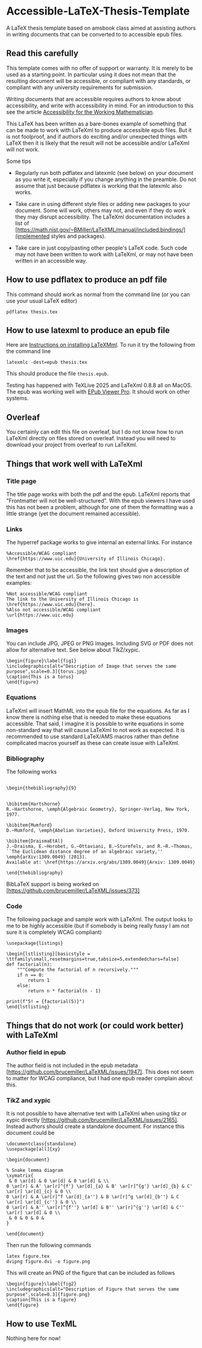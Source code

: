 # Accessible-LaTeX-Thesis-Template
A LaTeX thesis template based on amsbook class aimed at assisting authors in writing documents that can be converted to to accessible epub files.

## Read this carefully

This template comes with no offer of support or warranty.  It is merely to be used as a starting point.  In particular using it does not mean that the resulting document will be accessible, or compliant with any standards, or compliant with any university requirements for submission.

Writing documents that are accessible requires authors to know about accessibility, and write with accessibility in mind.   For an introduction to this see the article [Accessibility for the Working Mathematician](https://arxiv.org/abs/2505.22667).

This LaTeX has been written as a bare-bones example of something that can be made to work with LaTeXml to produce accessible epub files.   But it is not foolproof, and if authors do exciting and/or unexpected things with LaTeX then it is likely that the result will not be accessible and/or LaTeXml will not work.

Some tips

- Regularly run both pdflatex and latexmlc (see below) on your document as you write it, especially if you change anything in the preamble.    Do not assume that just because pdflatex is working that the latexmlc also works.

- Take care in using different style files or adding new packages to your document.  Some will work, others may not, and even if they do work they may disrupt accessibility.  The LaTeXml documentation includes a list of [https://math.nist.gov/~BMiller/LaTeXML/manual/included.bindings/](implemented styles and packages).

- Take care in just copy/pasting other people's LaTeX code.  Such code may not have been written to work with LaTeXml, or may not have been written in an accessible way.


## How to use pdflatex to produce an pdf file
This command should work as normal from the command line (or you can use your usual LaTeX editor)
```
pdflatex thesis.tex
```

## How to use latexml to produce an epub file
Here are [Instructions on installing LaTeXMml](https://math.nist.gov/~BMiller/LaTeXML/get.html).  To run it try the following from the command line 
```
latexmlc -dest=epub thesis.tex
```
This should produce the file `thesis.epub`.  

Testing has happened with TeXLive 2025 and LaTeXml 0.8.8 all on MacOS.   The epub was working well with [EPub Viewer Pro](https://apps.apple.com/us/app/epub-viewer-pro/id1572239625).  It should work on other systems.

## Overleaf
You certainly can edit this file on overleaf, but I do not know how to run LaTeXml directly on files stored on overleaf.  Instead you will need to download your project from overleaf to run LaTeXml.

## Things that work well with LaTeXml

### Title page

The title page works with both the pdf and the epub.  LaTeXml reports that "Frontmatter will not be well-structured".  With the epub viewers I have used this has not been a problem, although for one of them the formatting was a little strange (yet the document remained accessible).

### Links

The hyperref package works to give internal an external links.  For instance

```
%Accessible/WCAG compliant
\href{https://www.uic.edu}{University of Illinois Chicago}.
```

Remember that to be accessible, the link text should give a description of the text and not just the url.  So the following gives two non accessible examples:

```
%Not accessible/WCAG compliant
The link to the University of Illinois Chicago is \href{https://www.uic.edu}{here}.
%Also not accessible/WCAG compliant
\url{https://www.uic.edu}
```

### Images

You can include JPG, JPEG or PNG images.   Including SVG or PDF does not allow for alternative text.  See below about TikZ/xypic.

```
\begin{figure}\label{fig1}
\includegraphics[alt="Description of Image that serves the same purpose",scale=0.3]{torus.jpg}
\caption{This is a torus}
\end{figure}
```

### Equations

LaTeXml will insert MathML into the epub file for the equations.  As far as I know there is nothing else that is needed to make these equations accessible.   That said, I imagine it is possible to write equations in some non-standard way that will cause LaTeXml to not work as expected.    It is recommended to use standard LaTeX/AMS macros rather than define complicated macros yourself as these can create issue with LaTeXml.

### Bibliography

The following works

```

\begin{thebibliography}{9}


\bibitem{Hartshorne}
R.~Hartshorne, \emph{Algebraic Geometry}, Springer-Verlag, New York, 1977.

\bibitem{Mumford}
D.~Mumford, \emph{Abelian Varieties}, Oxford University Press, 1970.

\bibitem{DraismaEtAl}
J.~Draisma, E.~Horobet, G.~Ottaviani, B.~Sturmfels, and R.~R.~Thomas, 
``The Euclidean distance degree of an algebraic variety,'' 
\emph{arXiv:1309.0049} (2013).  
Available at: \href{https://arxiv.org/abs/1309.0049}{Arxiv: 1309.0049}

\end{thebibliography}

```




BibLaTeX support is being worked on [https://github.com/brucemiller/LaTeXML/issues/373]

### Code

The following package and sample work with LaTeXml.   The output looks to me to be highly accessible (but if somebody is being really fussy I am not sure it is completely WCAG compliant)

```
\usepackage{listings} 

\begin{lstlisting}[basicstyle = \ttfamily\small,resetmargins=true,tabsize=5,extendedchars=false]
def factorial(n):
    """Compute the factorial of n recursively."""
    if n == 0:
        return 1
    else:
        return n * factorial(n - 1)

print(f"5! = {factorial(5)}")
\end{lstlisting}
```

## Things that do not work (or could work better) with LaTeXml

### Author field in epub

The author field is not included in the epub metadata [https://github.com/brucemiller/LaTeXML/issues/1947].  This does not seem to matter for WCAG compliance, but I had one epub reader complain about this.

### TikZ and xypic
It is not possible to have alternative text with LaTeXml when using tikz or xypic directly [https://github.com/brucemiller/LaTeXML/issues/2165].  Instead authors should create a standalone document.  For instance this document could be

```
\documentclass{standalone}
\usepackage[all]{xy}

\begin{document}

% Snake lemma diagram
\xymatrix{
 & 0 \ar[d] & 0 \ar[d] & 0 \ar[d] & \\
0 \ar[r] & A' \ar[r]^{f'} \ar[d]_{a} & B' \ar[r]^{g'} \ar[d]_{b} & C' \ar[r] \ar[d]_{c} & 0 \\
0 \ar[r] & A \ar[r]^f \ar[d]_{a''} & B \ar[r]^g \ar[d]_{b''} & C \ar[r] \ar[d]_{c''} & 0 \\
0 \ar[r] & A'' \ar[r]^{f''} \ar[d] & B'' \ar[r]^{g''} \ar[d] & C'' \ar[r] \ar[d] & 0 \\
 & 0 & 0 & 0 &
}

\end{document}
```

Then run the following commands
```
latex figure.tex
dvipng figure.dvi -o figure.png
```
This will create an PNG of the figure that can be included as follows

```
\begin{figure}\label{fig2}
\includegraphics[alt="Description of Figure that serves the same purpose",scale=0.3]{figure.png}
\caption{This is a figure}
\end{figure}
```



## How to use TexML
Nothing here for now!
